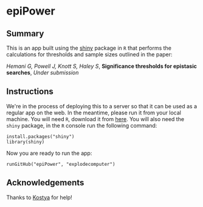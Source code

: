 epiPower
========

Summary
-------

This is an app built using the [shiny][0] package in `R` that performs the calculations for thresholds and sample sizes outlined in the paper:

*Hemani G, Powell J, Knott S, Haley S*, **Significance thresholds for epistasic searches**, *Under submission*


Instructions
------------

We're in the process of deploying this to a server so that it can be used as a regular app on the web. In the meantime, please run it from your local machine. You will need `R`, download it from [here][1]. You will also need the `shiny` package, in the `R` console run the following command:

    install.packages("shiny")
    library(shiny)

Now you are ready to run the app:

    runGitHub("epiPower", "explodecomputer")


Acknowledgements
----------------

Thanks to [Kostya][2] for help! 

[0]:(http://www.rstudio.com/shiny/)
[1]:(http://cran.r-project.org)
[2]:(https://github.com/kn3in)
